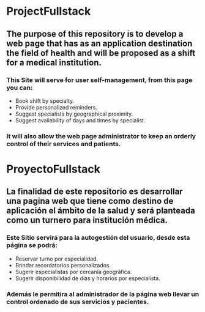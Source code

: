 # ProjectFullstack

## The purpose of this repository is to develop a web page that has as an application destination the field of health and will be proposed as a shift for a medical institution.

### This Site will serve for user self-management, from this page you can:
- Book shift by specialty.
- Provide personalized reminders.
- Suggest specialists by geographical proximity.
- Suggest availability of days and times by specialist.

### It will also allow the web page administrator to keep an orderly control of their services and patients.

# ProyectoFullstack

## La finalidad de este repositorio es desarrollar una pagina web que tiene como destino de aplicación el ámbito de la salud y será planteada como un turnero para institución médica.

### Este Sitio servirá para la autogestión del usuario, desde esta página se podrá:  
- Reservar turno por especialidad. 
- Brindar recordatorios personalizados.
- Sugerir especialistas por cercanía geográfica.
- Sugerir disponibilidad de días y horarios por especialista.

### Además le permitira al administrador de la página web llevar un control ordenado de sus servicios y pacientes. 
